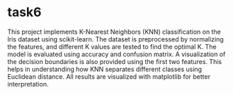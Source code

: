 # task6
This project implements K-Nearest Neighbors (KNN) classification on the Iris dataset using scikit-learn. The dataset is preprocessed by normalizing the features, and different K values are tested to find the optimal K. The model is evaluated using accuracy and confusion matrix. A visualization of the decision boundaries is also provided using the first two features. This helps in understanding how KNN separates different classes using Euclidean distance. All results are visualized with matplotlib for better interpretation.

